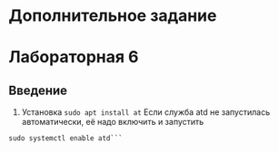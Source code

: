 # Дополнительное задание
# Лабораторная 6
## Введение
1. Установка
```sudo apt install at```
Если служба atd не запустилась автоматически, её надо включить и запустить
```sudo systemctl start atd
sudo systemctl enable atd```

